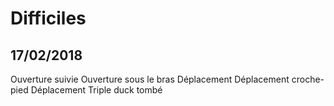 
Difficiles
==========

17/02/2018
------------


Ouverture suivie
Ouverture sous le bras
Déplacement
Déplacement croche-pied
Déplacement
Triple duck tombé

